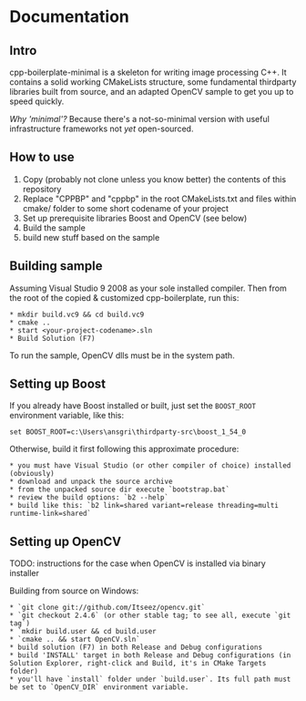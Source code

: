 Documentation
=============

Intro
-----

cpp-boilerplate-minimal is a skeleton for writing image processing C++. It contains a solid working CMakeLists structure,
some fundamental thirdparty libraries built from source, and an adapted OpenCV sample to get you up to speed quickly.

_Why 'minimal'?_ Because there's a not-so-minimal version with useful infrastructure frameworks not _yet_ open-sourced.

How to use
----------

1. Copy (probably not clone unless you know better) the contents of this repository
2. Replace "CPPBP" and "cppbp" in the root CMakeLists.txt and files within cmake/ folder to some short codename of your project
3. Set up prerequisite libraries Boost and OpenCV (see below)
4. Build the sample
5. build new stuff based on the sample

Building sample
---------------

Assuming Visual Studio 9 2008 as your sole installed compiler. Then from the root of the copied & customized cpp-boilerplate, run this:

    * mkdir build.vc9 && cd build.vc9
    * cmake ..
    * start <your-project-codename>.sln
    * Build Solution (F7)

To run the sample, OpenCV dlls must be in the system path.

Setting up Boost
----------------

If you already have Boost installed or built, just set the `BOOST_ROOT` environment variable, like this:
    
    set BOOST_ROOT=c:\Users\ansgri\thirdparty-src\boost_1_54_0

Otherwise, build it first following this approximate procedure:

    * you must have Visual Studio (or other compiler of choice) installed (obviously)
    * download and unpack the source archive
    * from the unpacked source dir execute `bootstrap.bat`
    * review the build options: `b2 --help`
    * build like this: `b2 link=shared variant=release threading=multi runtime-link=shared`

Setting up OpenCV
-----------------

TODO: instructions for the case when OpenCV is installed via binary installer

Building from source on Windows:

    * `git clone git://github.com/Itseez/opencv.git`
    * `git checkout 2.4.6` (or other stable tag; to see all, execute `git tag`)
    * `mkdir build.user && cd build.user
    * `cmake .. && start OpenCV.sln`
    * build solution (F7) in both Release and Debug configurations
    * build 'INSTALL' target in both Release and Debug configurations (in Solution Explorer, right-click and Build, it's in CMake Targets folder)
    * you'll have `install` folder under `build.user`. Its full path must be set to `OpenCV_DIR` environment variable.

